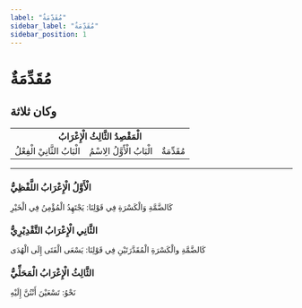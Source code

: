 ```yaml
---
label: "مُقَدِّمَةٌ"
sidebar_label: "مُقَدِّمَةٌ"
sidebar_position: 1
---
```


# مُقَدِّمَةٌ

## وكان ثلاثة

<table>
    <tr>
        <th colspan="3">الْمَقْصِدُ الثَّالِثُ الْإِعْرَابُ</th>
    </tr>
    <tr>
        <td>الْبَابُ الثَّانِيْ الْفِعْلُ</td>
        <td>الْبَابُ الْأَوَّلُ الِاسْمُ</td>
        <td>مُقَدِّمَةٌ</td>
    </tr>
</table>

---

### الْأَوَّلُ الْإِعْرَابُ اللَّفْظِيُّ

كَالضَّمَّةِ وَالْكَسْرَةِ فِي قَوْلِنَا: يَجْتَهِدُ الْمُؤْمِنُ فِي الْخَيْرِ

### الثَّانِي الْإِعْرَابُ التَّقْدِيْرِيُّ

كَالضَّمَّةِ والْكَسْرَةِ  الْمُقَدَّرَتَيْنِ فِي قَوْلِنَا: يَسْعَی الْفَتَی إِلَی الْهُدَی

### الثَّالِثُ الْإِعْرَابُ الْمَحَلِّيُّ

 نَحْوُ: تَسْعَيْنَ أَنْتُنَّ إِلَيْهِ
